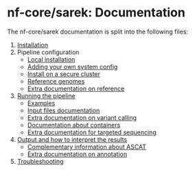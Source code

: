 # nf-core/sarek: Documentation

The nf-core/sarek documentation is split into the following files:

1. [Installation](https://nf-co.re/usage/installation)
2. Pipeline configuration
    * [Local installation](https://nf-co.re/usage/local_installation)
    * [Adding your own system config](https://nf-co.re/usage/adding_own_config)
    * [Install on a secure cluster](install_bianca.md)
    * [Reference genomes](https://nf-co.re/usage/reference_genomes)
    * [Extra documentation on reference](reference.md)
3. [Running the pipeline](usage.md)
    * [Examples](use_cases.md)
    * [Input files documentation](input.md)
    * [Extra documentation on variant calling](variantcalling.md)
    * [Documentation about containers](containers.md)
    * [Extra documentation for targeted sequencing](targetseq.md)
4. [Output and how to interpret the results](output.md)
    * [Complementary information about ASCAT](ascat.md)
    * [Extra documentation on annotation](annotation.md)
5. [Troubleshooting](https://nf-co.re/usage/troubleshooting)
